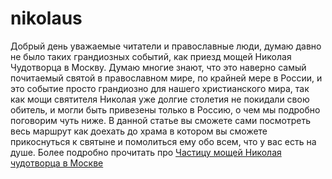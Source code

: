 # nikolaus
Добрый день уважаемые читатели и православные люди, думаю давно не было таких грандиозных событий, как приезд мощей Николая Чудотворца в Москву. Думаю многие знают, что это наверно самый почитаемый святой в православном мире, по крайней мере в России, и это событие просто грандиозно для нашего христианского мира, так как мощи святителя Николая уже долгие столетия не покидали свою обитель, и могли быть привезены только в Россию, о чем мы подробно поговорим чуть ниже. В данной статье вы сможете сами посмотреть весь маршрут как доехать до храма в котором вы сможете прикоснуться к святыне и помолиться ему обо всем, что у вас есть на душе.
Более подробно прочитать про <a href="http://xn----7sbf0agloerfga7p.xn--p1ai/chastitsa-moshhey-nikolaya-chudotvortsa-v-moskve/">Частицу мощей Николая чудотворца в Москве</a>
